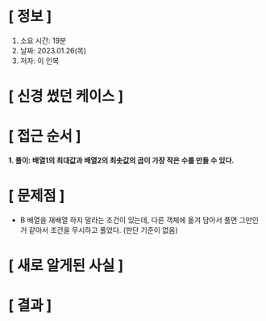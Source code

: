 # **[ 정보 ]**
1. 소요 시간: 19분
2. 날짜: 2023.01.26(목)
3. 저자: 이 인복

# **[ 신경 썼던 케이스 ]**

# **[ 접근 순서 ]**
**1. 풀이: 배열1의 최대값과 배열2의 최솟값의 곱이 가장 작은 수를 만들 수 있다.**

# **[ 문제점 ]**
- B 배열을 재배열 하지 말라는 조건이 있는데, 다른 객체에 옮겨 담아서 풀면 그만인거 같아서
  조건을 무시하고 풀었다. (판단 기준이 없음)

# **[ 새로 알게된 사실 ]**

# **[ 결과 ]**